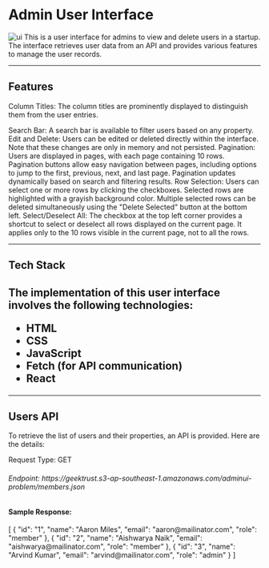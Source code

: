 <h1>Admin User Interface</h1>
<img src="https://drive.google.com/file/d/13gsRh54CuSV9Bmowbg5p08eqKyDsvrzq/view" alt="ui"/>
This is a user interface for admins to view and delete users in a startup. The interface retrieves user data from an API and provides various features to manage the user records.
<hr/>
<h2>Features</h2>
<p><h7>Column Titles:</h7> The column titles are prominently displayed to distinguish them from the user entries.</p>
Search Bar: A search bar is available to filter users based on any property.
Edit and Delete: Users can be edited or deleted directly within the interface. Note that these changes are only in memory and not persisted.
Pagination: Users are displayed in pages, with each page containing 10 rows. Pagination buttons allow easy navigation between pages, including options to jump to the first, previous, next, and last page. Pagination updates dynamically based on search and filtering results.
Row Selection: Users can select one or more rows by clicking the checkboxes. Selected rows are highlighted with a grayish background color. Multiple selected rows can be deleted simultaneously using the "Delete Selected" button at the bottom left.
Select/Deselect All: The checkbox at the top left corner provides a shortcut to select or deselect all rows displayed on the current page. It applies only to the 10 rows visible in the current page, not to all the rows.
<hr/>
<h2>Tech Stack<h2>
<p>The implementation of this user interface involves the following technologies:</p>
<div>
<ul>
  <li>HTML</li>
  <li>CSS</li>
  <li>JavaScript</li>
  <li>Fetch (for API communication)</li>
  <li>React</li>
</ul>
</div>
<hr/>
<h2>Users API</h2>
<p>To retrieve the list of users and their properties, an API is provided. Here are the details:</p>

<p>Request Type: GET</p>

<h6>Endpoint: https://geektrust.s3-ap-southeast-1.amazonaws.com/adminui-problem/members.json</h6>

<h4>Sample Response:</h4>
<p>
[
  {
    "id": "1",
    "name": "Aaron Miles",
    "email": "aaron@mailinator.com",
    "role": "member"
  },
  {
    "id": "2",
    "name": "Aishwarya Naik",
    "email": "aishwarya@mailinator.com",
    "role": "member"
  },
  {
    "id": "3",
    "name": "Arvind Kumar",
    "email": "arvind@mailinator.com",
    "role": "admin"
  }
]
</p>
